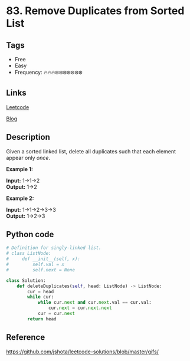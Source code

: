 # 83. Remove Duplicates from Sorted List

## Tags

- Free
- Easy
- Frequency: :fire::fire::fire::snowflake::snowflake::snowflake::snowflake::snowflake::snowflake::snowflake:

## Links

[Leetcode](https://leetcode.com/problems/remove-duplicates-from-sorted-list/description/)

[Blog](http://206.81.6.248:12306/leetcode/remove-duplicates-from-sorted-list/description)

## Description

Given a sorted linked list, delete all duplicates such that each element appear only <em>once</em>.

<strong>Example 1:</strong>

<strong>Input:</strong> 1->1->2  
<strong>Output:</strong> 1->2

<strong>Example 2:</strong>

<strong>Input:</strong> 1->1->2->3->3  
<strong>Output:</strong> 1->2->3

## Python code

```python
# Definition for singly-linked list.
# class ListNode:
#     def __init__(self, x):
#         self.val = x
#         self.next = None

class Solution:
    def deleteDuplicates(self, head: ListNode) -> ListNode:
        cur = head
        while cur:
            while cur.next and cur.next.val == cur.val:
                cur.next = cur.next.next
            cur = cur.next
        return head
```

## Reference

https://github.com/jshota/leetcode-solutions/blob/master/gifs/
